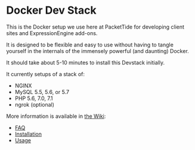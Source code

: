 # Docker Dev Stack

This is the Docker setup we use here at PacketTide for developing client sites and ExpressionEngine add-ons.

It is designed to be flexible and easy to use without having to tangle yourself in the internals of the immensely powerful (and daunting) Docker.

It should take about 5-10 minutes to install this Devstack initially.

It currently setups of a stack of:

- NGINX
- MySQL 5.5, 5.6, or 5.7
- PHP 5.6, 7.0, 7.1
- ngrok (optional)

More information is available in [the Wiki](wiki):

- [FAQ](FAQ)
- [Installation](Installation)
- [Usage](Usage)